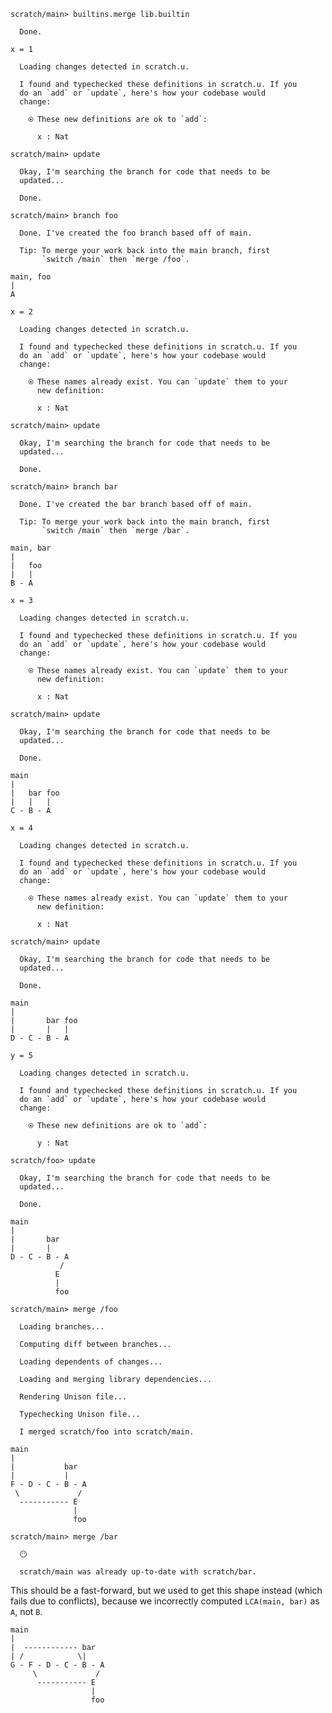 ``` ucm
scratch/main> builtins.merge lib.builtin

  Done.
```

``` unison
x = 1
```

``` ucm :added-by-ucm
  Loading changes detected in scratch.u.

  I found and typechecked these definitions in scratch.u. If you
  do an `add` or `update`, here's how your codebase would
  change:

    ⍟ These new definitions are ok to `add`:
    
      x : Nat
```

``` ucm
scratch/main> update

  Okay, I'm searching the branch for code that needs to be
  updated...

  Done.

scratch/main> branch foo

  Done. I've created the foo branch based off of main.

  Tip: To merge your work back into the main branch, first
       `switch /main` then `merge /foo`.
```

``` 
main, foo
|
A
```

``` unison
x = 2
```

``` ucm :added-by-ucm
  Loading changes detected in scratch.u.

  I found and typechecked these definitions in scratch.u. If you
  do an `add` or `update`, here's how your codebase would
  change:

    ⍟ These names already exist. You can `update` them to your
      new definition:
    
      x : Nat
```

``` ucm
scratch/main> update

  Okay, I'm searching the branch for code that needs to be
  updated...

  Done.

scratch/main> branch bar

  Done. I've created the bar branch based off of main.

  Tip: To merge your work back into the main branch, first
       `switch /main` then `merge /bar`.
```

``` 
main, bar
|
|   foo
|   |
B - A
```

``` unison
x = 3
```

``` ucm :added-by-ucm
  Loading changes detected in scratch.u.

  I found and typechecked these definitions in scratch.u. If you
  do an `add` or `update`, here's how your codebase would
  change:

    ⍟ These names already exist. You can `update` them to your
      new definition:
    
      x : Nat
```

``` ucm
scratch/main> update

  Okay, I'm searching the branch for code that needs to be
  updated...

  Done.
```

``` 
main
|
|   bar foo
|   |   |
C - B - A
```

``` unison
x = 4
```

``` ucm :added-by-ucm
  Loading changes detected in scratch.u.

  I found and typechecked these definitions in scratch.u. If you
  do an `add` or `update`, here's how your codebase would
  change:

    ⍟ These names already exist. You can `update` them to your
      new definition:
    
      x : Nat
```

``` ucm
scratch/main> update

  Okay, I'm searching the branch for code that needs to be
  updated...

  Done.
```

``` 
main
|
|       bar foo
|       |   |
D - C - B - A
```

``` unison
y = 5
```

``` ucm :added-by-ucm
  Loading changes detected in scratch.u.

  I found and typechecked these definitions in scratch.u. If you
  do an `add` or `update`, here's how your codebase would
  change:

    ⍟ These new definitions are ok to `add`:
    
      y : Nat
```

``` ucm
scratch/foo> update

  Okay, I'm searching the branch for code that needs to be
  updated...

  Done.
```

``` 
main
|
|       bar
|       |
D - C - B - A
           /
          E
          |
          foo
```

``` ucm
scratch/main> merge /foo

  Loading branches...

  Computing diff between branches...

  Loading dependents of changes...

  Loading and merging library dependencies...

  Rendering Unison file...

  Typechecking Unison file...

  I merged scratch/foo into scratch/main.
```

``` 
main
|
|           bar
|           |
F - D - C - B - A
 \             /
  ----------- E
              |
              foo
```

``` ucm
scratch/main> merge /bar

  😶

  scratch/main was already up-to-date with scratch/bar.
```

This should be a fast-forward, but we used to get this shape instead (which fails due to conflicts), because we
incorrectly computed `LCA(main, bar)` as `A`, not `B`.

``` 
main
|
|  ------------ bar
| /            \|
G - F - D - C - B - A
     \             /
      ----------- E
                  |
                  foo
```
